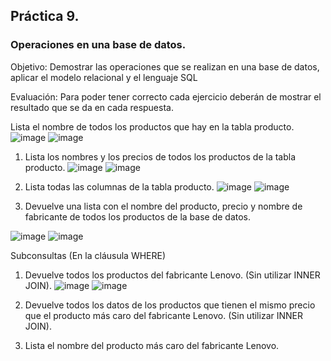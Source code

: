 ## Práctica 9.
### Operaciones en una base de datos.
Objetivo: Demostrar las operaciones que se realizan en una base de datos, aplicar el modelo relacional y el lenguaje SQL

Evaluación: Para poder tener correcto cada ejercicio deberán de mostrar el resultado que se da en cada respuesta.


Lista el nombre de todos los productos que hay en la tabla producto.
![image](https://user-images.githubusercontent.com/101668305/172985100-1fc47edb-0664-4dd4-8fec-58ce7f70da24.png)
![image](https://user-images.githubusercontent.com/101668305/172985139-4f8c9dd5-7d33-4947-9805-81e8c575591c.png)

1. Lista los nombres y los precios de todos los productos de la tabla producto.
![image](https://user-images.githubusercontent.com/101668305/172984917-2dd9a4a5-ec08-4561-8eec-3e75e3885b16.png)
![image](https://user-images.githubusercontent.com/101668305/172984966-9576441f-a45d-4a3f-8ad7-6aefb694be15.png)

2. Lista todas las columnas de la tabla producto.
![image](https://user-images.githubusercontent.com/101668305/172985212-20fbd241-d6c6-45cc-8baa-a9601b987096.png)
![image](https://user-images.githubusercontent.com/101668305/172985260-e274cfd6-6523-44b2-9c4b-f73d355103de.png)

3. Devuelve una lista con el nombre del producto, precio y nombre de fabricante de
todos los productos de la base de datos.

![image](https://user-images.githubusercontent.com/101668305/173125224-abc9cc3d-0cac-4a31-87c0-87eb0462de9b.png)
![image](https://user-images.githubusercontent.com/101668305/173125278-569ee598-e338-43f5-aa42-dee4677aee55.png)


Subconsultas (En la cláusula WHERE)
1. Devuelve todos los productos del fabricante Lenovo. (Sin utilizar INNER
JOIN).
![image](https://user-images.githubusercontent.com/101668305/173130788-02ff3480-20dc-4bd1-88b6-c39667b7a328.png)
![image](https://user-images.githubusercontent.com/101668305/173130820-c030699e-5405-4c16-b285-0af4f7322960.png)



2. Devuelve todos los datos de los productos que tienen el mismo precio que el
producto más caro del fabricante Lenovo. (Sin utilizar INNER JOIN).


3. Lista el nombre del producto más caro del fabricante Lenovo.
